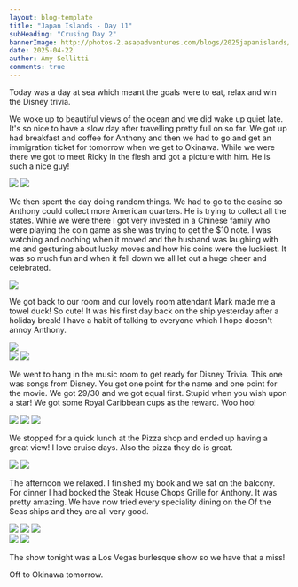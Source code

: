 ```yaml
---
layout: blog-template
title: "Japan Islands - Day 11"
subHeading: "Crusing Day 2"
bannerImage: http://photos-2.asapadventures.com/blogs/2025japanislands/2025-04-22/PXL_20250422_055935429.jpg_compressed.JPEG
date: 2025-04-22
author: Amy Sellitti
comments: true
---
```

Today was a day at sea which meant the goals were to eat, relax and win the Disney trivia.

We woke up to beautiful views of the ocean and we did wake up quiet late. It's so nice to have a slow day after travelling pretty full on so far.  We got up had breakfast and coffee for Anthony and then we had to go and get an immigration ticket for tomorrow when we get to Okinawa. While we were there we got to meet Ricky in the flesh and got a picture with him. He is such a nice guy!

<div class="grid-2c">
  <img src="http://photos-2.asapadventures.com/blogs/2025japanislands/2025-04-22/PXL_20250422_005849718.jpg_compressed.JPEG"/>
  <img src="http://photos-2.asapadventures.com/blogs/2025japanislands/2025-04-22/PXL_20250422_031541590.jpg_compressed.JPEG"/>
</div>

We then spent the day doing random things. We had to go to the casino so Anthony could collect more American quarters. He is trying to collect all the states. While we were there I got very invested in a Chinese family who were playing the coin game as she was trying to get the $10 note. I was watching and ooohing when it moved and the husband was laughing with me and gesturing about lucky moves and how his coins were the luckiest. It was so much fun and when it fell down we all let out a huge cheer and celebrated. 

<div class="center-image"><img src="http://photos-2.asapadventures.com/blogs/2025japanislands/2025-04-22/PXL_20250422_044625328.jpg_compressed.JPEG"/></div>

We got back to our room and our lovely room attendant Mark made me a towel duck! So cute! It was his first day back on the ship yesterday after a holiday break! I have a habit of talking to everyone which I hope doesn't annoy Anthony. 

<div class="center-image"><img src="http://photos-2.asapadventures.com/blogs/2025japanislands/2025-04-22/PXL_20250422_052024080.jpg_compressed.JPEG"/></div>
<div class="grid-2c">
  <img src="http://photos-2.asapadventures.com/blogs/2025japanislands/2025-04-22/PXL_20250422_045237457.jpg_compressed.JPEG"/>
  <img src="http://photos-2.asapadventures.com/blogs/2025japanislands/2025-04-22/PXL_20250422_082436453.jpg_compressed.JPEG"/>
</div>

We went to hang in the music room to get ready for Disney Trivia. This one was songs from Disney.  You got one point for the name and one point for the movie. We got 29/30 and we got equal first. Stupid when you wish upon a star! We got some Royal Caribbean cups as the reward. Woo hoo!

<div class="grid-2w-1l">
  <img src="http://photos-2.asapadventures.com/blogs/2025japanislands/2025-04-22/PXL_20250422_053212926.jpg_compressed.JPEG"/>
  <img src="http://photos-2.asapadventures.com/blogs/2025japanislands/2025-04-22/PXL_20250422_053241416.MP.jpg_compressed.JPEG"/>
  <img src="http://photos-2.asapadventures.com/blogs/2025japanislands/2025-04-22/PXL_20250422_063241598.jpg_compressed.JPEG"/>
</div>

We stopped for a quick lunch at the Pizza shop and ended up having a great view! I love cruise days. Also the pizza they do is great. 

<div class="grid-2c">
  <img src="http://photos-2.asapadventures.com/blogs/2025japanislands/2025-04-22/PXL_20250422_055935429.jpg_compressed.JPEG"/>
  <img src="http://photos-2.asapadventures.com/blogs/2025japanislands/2025-04-22/PXL_20250422_065327383.jpg_compressed.JPEG"/>
</div>

The afternoon we relaxed. I finished my book and we sat on the balcony.  For dinner I had booked the Steak House Chops Grille for Anthony. It was pretty amazing. We have now tried every speciality dining on the Of the Seas ships and they are all very good. 

<div class="grid-1l-2w">
  <img src="http://photos-2.asapadventures.com/blogs/2025japanislands/2025-04-22/PXL_20250422_112339534.MP.jpg_compressed.JPEG"/>
  <img src="http://photos-2.asapadventures.com/blogs/2025japanislands/2025-04-22/PXL_20250422_110530866.jpg_compressed.JPEG"/>
  <img src="http://photos-2.asapadventures.com/blogs/2025japanislands/2025-04-22/PXL_20250422_112345250.jpg_compressed.JPEG"/>
</div>
<div class="grid-2c">
  <img src="http://photos-2.asapadventures.com/blogs/2025japanislands/2025-04-22/PXL_20250422_114734962.jpg_compressed.JPEG"/>
  <img src="http://photos-2.asapadventures.com/blogs/2025japanislands/2025-04-22/PXL_20250422_114738428.jpg_compressed.JPEG"/>
</div>

The show tonight was a Los Vegas burlesque show so we have that a miss!

Off to Okinawa tomorrow.
